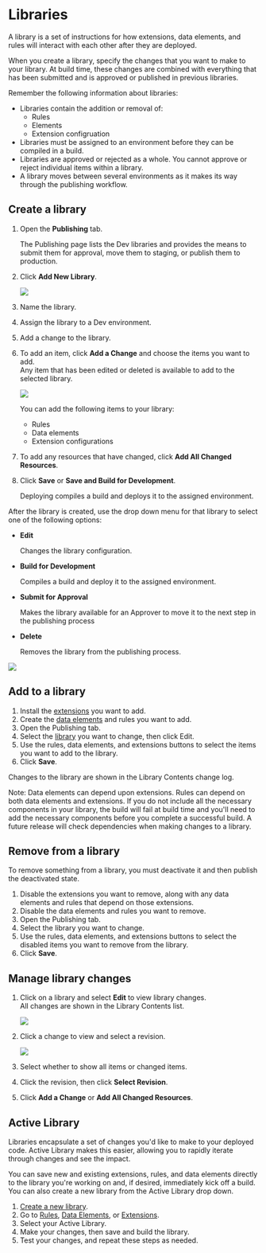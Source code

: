 # Libraries

A library is a set of instructions for how extensions, data elements, and rules will interact with each other after they are deployed.

When you create a library, specify the changes that you want to make to your library. At build time, these changes are combined with everything that has been submitted and is approved or published in previous libraries.

Remember the following information about libraries:

* Libraries contain the addition or removal of:  
  * Rules 
  * Elements 
  * Extension configruation
* Libraries must be assigned to an environment before they can be compiled in a build.
* Libraries are approved or rejected as a whole. You cannot approve or reject individual items within a library.
* A library moves between several environments as it makes its way through the publishing workflow.

## Create a library

1. Open the **Publishing** tab.

   The Publishing page lists the Dev libraries and provides the means to submit them for approval, move them to staging, or publish them to production.

2. Click **Add New Library**.

   ![](../.gitbook/assets/library-create.jpg)

3. Name the library.
4. Assign the library to a Dev environment.
5. Add a change to the library. 
6. To add an item, click **Add a Change** and choose the items you want to add.  
   Any item that has been edited or deleted is available to add to the selected library.

   ![](../.gitbook/assets/library-add-change.jpg)

   You can add the following items to your library:

   * Rules
   * Data elements
   * Extension configurations

7. To add any resources that have changed, click **Add All Changed Resources**.
8. Click **Save** or **Save and Build for Development**.

   Deploying compiles a build and deploys it to the assigned environment.

After the library is created, use the drop down menu for that library to select one of the following options:

* **Edit**

  Changes the library configuration.

* **Build for Development**

  Compiles a build and deploy it to the assigned environment.

* **Submit for Approval**

  Makes the library available for an Approver to move it to the next step in the publishing process

* **Delete**

  Removes the library from the publishing process.

![](../.gitbook/assets/library-menu.png)

## Add to a library

1. Install the [extensions](../managing-resources/extensions.md) you want to add.
2. Create the [data elements](../managing-resources/data-elements.md) and rules you want to add.
3. Open the Publishing tab.
4. Select the [library](libraries.md) you want to change, then click Edit.
5. Use the rules, data elements, and extensions buttons to select the items you want to add to the library.
6. Click **Save**.

Changes to the library are shown in the Library Contents change log.

Note: Data elements can depend upon extensions. Rules can depend on both data elements and extensions. If you do not include all the necessary components in your library, the build will fail at build time and you'll need to add the necessary components before you complete a successful build. A future release will check dependencies when making changes to a library.

## Remove from a library

To remove something from a library, you must deactivate it and then publish the deactivated state.

1. Disable the extensions you want to remove, along with any data elements and rules that depend on those extensions.
2. Disable the data elements and rules you want to remove.
3. Open the Publishing tab.
4. Select the library you want to change.
5. Use the rules, data elements, and extensions buttons to select the disabled items you want to remove from the library.
6. Click **Save**.

## Manage library changes

1. Click on a library and select **Edit** to view library changes.  
   All changes are shown in the Library Contents list.

   ![](../.gitbook/assets/library-contents.jpg)

2. Click a change to view and select a revision.

   ![](../.gitbook/assets/library-contents-revision.jpg)

3. Select whether to show all items or changed items.
4. Click the revision, then click **Select Revision**.
5. Click **Add a Change** or **Add All Changed Resources**.

## Active Library

Libraries encapsulate a set of changes you'd like to make to your deployed code. Active Library makes this easier, allowing you to rapidly iterate through changes and see the impact.

You can save new and existing extensions, rules, and data elements directly to the library you're working on and, if desired, immediately kick off a build. You can also create a new library from the Active Library drop down.

1. [Create a new library](libraries.md#create-a-library).
2. Go to [Rules](../managing-resources/rules.md), [Data Elements](../managing-resources/data-elements.md), or [Extensions](../managing-resources/extensions.md).
3. Select your Active Library.
4. Make your changes, then save and build the library.
5. Test your changes, and repeat these steps as needed.

